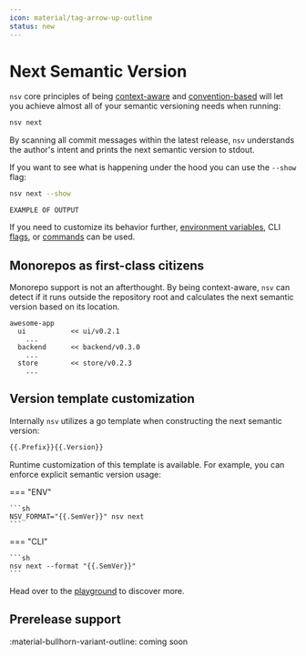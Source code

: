 ```yaml
---
icon: material/tag-arrow-up-outline
status: new
---
```


# Next Semantic Version

`nsv` core principles of being <u>context-aware</u> and <u>convention-based</u> will let you achieve almost all of your semantic versioning needs when running:

```sh
nsv next
```

By scanning all commit messages within the latest release, `nsv` understands the author's intent and prints the next semantic version to stdout.

If you want to see what is happening under the hood you can use the `--show` flag:

```sh
nsv next --show
```

```text
EXAMPLE OF OUTPUT
```

If you need to customize its behavior further, [environment variables](./reference/env-vars.md), CLI [flags](./reference/cli/nsv-next.md), or [commands](./commands.md) can be used.

## Monorepos as first-class citizens

Monorepo support is not an afterthought. By being context-aware, `nsv` can detect if it runs outside the repository root and calculates the next semantic version based on its location.

```text
awesome-app
  ui           << ui/v0.2.1
    ...
  backend      << backend/v0.3.0
    ...
  store        << store/v0.2.3
    ...
```

## Version template customization

Internally `nsv` utilizes a go template when constructing the next semantic version:

```sh
{{.Prefix}}{{.Version}}
```

Runtime customization of this template is available. For example, you can enforce explicit semantic version usage:

=== "ENV"

    ```sh
    NSV_FORMAT="{{.SemVer}}" nsv next
    ```

=== "CLI"

    ```sh
    nsv next --format "{{.SemVer}}"
    ```

Head over to the [playground](./playground.md) to discover more.

## Prerelease support

<span class="rounded-pill">:material-bullhorn-variant-outline: coming soon</span>
